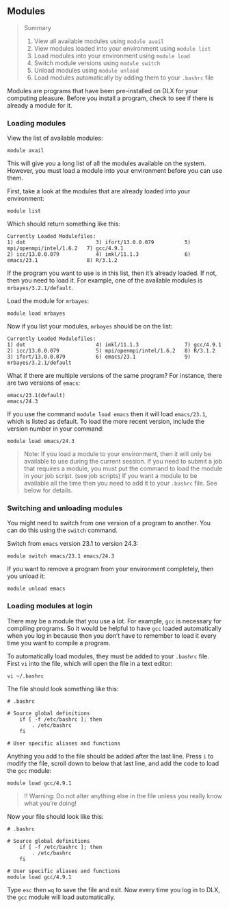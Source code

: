 ## Modules

> Summary
> 1. View all available modules using `module avail`
> 2. View modules loaded into your environment using `module list`
> 3. Load modules into your environment using `module load`
> 4. Switch module versions using `module switch`
> 4. Unload modules using `module unload`
> 5. Load modules automatically by adding them to your `.bashrc` file

Modules are programs that have been pre-installed on DLX for your computing pleasure. Before you install a program, check to see if there is already a module for it. 

### Loading modules

View the list of available modules:
```
module avail
```

This will give you a long list of all the modules available on the system. However, you must load a module into your environment before you can use them.

First, take a look at the modules that are already loaded into your environment:
```
module list
```

Which should return something like this:
```
Currently Loaded Modulefiles:
1) dot                       3) ifort/13.0.0.079          5) mpi/openmpi/intel/1.6.2   7) gcc/4.9.1
2) icc/13.0.0.079            4) imkl/11.1.3               6) emacs/23.1                8) R/3.1.2
```

If the program you want to use is in this list, then it’s already loaded. If not, then you need to load it. For example, one of the available modules is `mrbayes/3.2.1/default`.

Load the module for `mrbayes`:
```
module load mrbayes
```

Now if you list your modules, `mrbayes` should be on the list:
```
Currently Loaded Modulefiles:
1) dot                       4) imkl/11.1.3               7) gcc/4.9.1
2) icc/13.0.0.079            5) mpi/openmpi/intel/1.6.2   8) R/3.1.2
3) ifort/13.0.0.079          6) emacs/23.1                9) mrbayes/3.2.1/default
```

What if there are multiple versions of the same program? For instance, there are two versions of `emacs`:
```
emacs/23.1(default)
emacs/24.3
```

If you use the command `module load emacs` then it will load `emacs/23.1`, which is listed as default. To load the more recent version, include the version number in your command:
```
module load emacs/24.3
```

> Note: If you load a module to your environment, then it will only be available to use during the current session. If you need to submit a job that requires a module, you must put the command to load the module in your job script. (see job scripts) If you want a module to be available all the time then you need to add it to your `.bashrc` file. See below for details.

### Switching and unloading modules

You might need to switch from one version of a program to another. You can do this using the `switch` command.

Switch from `emacs` version 23.1 to version 24.3:
```
module switch emacs/23.1 emacs/24.3
```

If you want to remove a program from your environment completely, then you unload it:
```
module unload emacs
```

### Loading modules at login

There may be a module that you use a lot. For example, `gcc` is necessary for compiling programs. So it would be helpful to have `gcc` loaded automatically when you log in because then you don’t have to remember to load it every time you want to compile a program.

To automatically load modules, they must be added to your `.bashrc` file. First `vi` into the file, which will open the file in a text editor:
```
vi ~/.bashrc
```

The file should look something like this:
```
# .bashrc
	
# Source global definitions
	if [ -f /etc/bashrc ]; then
		. /etc/bashrc
	fi
	
# User specific aliases and functions
```

Anything you add to the file should be added after the last line. Press `i` to modify the file, scroll down to below that last line, and add the code to load the `gcc` module:
```
module load gcc/4.9.1
```

> :bangbang: Warning: Do not alter anything else in the file unless you really know what you’re doing!

Now your file should look like this:
```
# .bashrc
	
# Source global definitions
	if [ -f /etc/bashrc ]; then
		. /etc/bashrc
	fi
	
# User specific aliases and functions
module load gcc/4.9.1
```

Type `esc` then `wq` to save the file and exit. Now every time you log in to DLX, the `gcc` module will load automatically.

